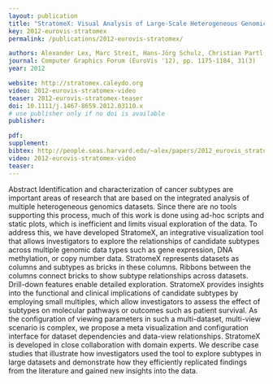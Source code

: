 ```yaml
---
layout: publication
title: "StratomeX: Visual Analysis of Large-Scale Heterogeneous Genomics Data for Cancer Subtype Characterization"
key: 2012-eurovis-stratomex
permalink: /publications/2012-eurovis-stratomex/

authors: Alexander Lex, Marc Streit, Hans-Jörg Schulz, Christian Partl, Dieter Schmalstieg, Peter J. Park and Nils Gehlenborg
journal: Computer Graphics Forum (EuroVis '12), pp. 1175-1184, 31(3)
year: 2012

website: http://stratomex.caleydo.org
video: 2012-eurovis-stratomex-video
teaser: 2012-eurovis-stratomex-teaser
doi: 10.1111/j.1467-8659.2012.03110.x
# use publisher only if no doi is available
publisher: 

pdf: 
supplement:
bibtex: http://people.seas.harvard.edu/~alex/papers/2012_eurovis_stratomex.bib
video: 2012-eurovis-stratomex-video
teaser:
---
```


Abstract
Identification and characterization of cancer subtypes are important areas of research that are based on the
integrated analysis of multiple heterogeneous genomics datasets. Since there are no tools supporting this process,
much of this work is done using ad-hoc scripts and static plots, which is inefficient and limits visual exploration of
the data. To address this, we have developed StratomeX, an integrative visualization tool that allows investigators
to explore the relationships of candidate subtypes across multiple genomic data types such as gene expression,
DNA methylation, or copy number data. StratomeX represents datasets as columns and subtypes as bricks in these
columns. Ribbons between the columns connect bricks to show subtype relationships across datasets. Drill-down
features enable detailed exploration. StratomeX provides insights into the functional and clinical implications of
candidate subtypes by employing small multiples, which allow investigators to assess the effect of subtypes on
molecular pathways or outcomes such as patient survival. As the configuration of viewing parameters in such
a multi-dataset, multi-view scenario is complex, we propose a meta visualization and configuration interface
for dataset dependencies and data-view relationships. StratomeX is developed in close collaboration with domain
experts. We describe case studies that illustrate how investigators used the tool to explore subtypes in large datasets
and demonstrate how they efficiently replicated findings from the literature and gained new insights into the data.
